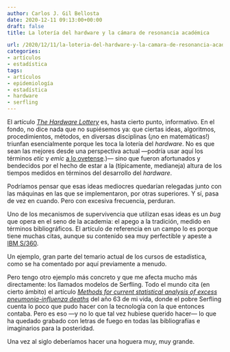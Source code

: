 ```yaml
---
author: Carlos J. Gil Bellosta
date: 2020-12-11 09:13:00+00:00
draft: false
title: La lotería del hardware y la cámara de resonancia académica

url: /2020/12/11/la-loteria-del-hardware-y-la-camara-de-resonancia-academica/
categories:
- artículos
- estadística
tags:
- artículos
- epidemiología
- estadística
- hardware
- serfling
---
```





El artículo _[The Hardware Lottery](https://hardwarelottery.github.io/)_ es, hasta cierto punto, informativo. En el fondo, no dice nada que no supiésemos ya: que ciertas ideas, algoritmos, procedimientos, métodos, en diversas disciplinas (¡no en matemáticas!) triunfan esencialmente porque les toca la lotería del _hardware_. No es que sean las mejores desde una perspectiva actual —podría usar aquí los términos _etic_ y _emic_ [a lo ovetense](http://www.filosofia.org/filomat/df237.htm#:~:text=La%20perspectiva%20emic%20describe%20los,%2C%20juez%2C%20etc.).)— sino que fueron afortunados y bendecidos por el hecho de estar a la (típicamente, medianeja) altura de los tiempos medidos en términos del desarrollo del _hardware_.







Podríamos pensar que esas ideas mediocres quedarían relegadas junto con las máquinas en las que se implementaron, por otras superiores. Y sí, pasa de vez en cuando. Pero con excesiva frecuencia, perduran.







Uno de los mecanismos de supervivencia que utilizan esas ideas es un _bug_ que opera en el seno de la academia: el apego a la tradición, medido en términos bibliográficos. El artículo de referencia en un campo lo es porque tiene muchas citas, aunque su contenido sea muy perfectible y apeste a [IBM S/360](https://es.wikipedia.org/wiki/IBM_S/360).







Un ejemplo, gran parte del temario actual de los cursos de estadística, como se ha comentado por aquí previamente a menudo.







Pero tengo otro ejemplo más concreto y que me afecta mucho más directamente: los llamados modelos de Serfling. Todo el mundo cita (en cierto ámbito) el artículo _[Methods for current statistical analysis of excess pneumonia-influenza deaths](https://www.ncbi.nlm.nih.gov/pmc/articles/PMC1915276/)_ del año 63 de mi vida, donde el pobre Serfling cuenta lo poco que pudo hacer con la tecnología con la que entonces contaba. Pero es eso —y no lo que tal vez hubiese querido hacer— lo que ha quedado grabado con letras de fuego en todas las bibliografías e imaginarios para la posteridad.







Una vez al siglo deberíamos hacer una hoguera muy, muy grande.




